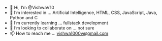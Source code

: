 - 👋 Hi, I’m @VishwaV10
- 👀 I’m interested in ... Artificial Intelligence, HTML, CSS, JavaScript, Java, Python and C
- 🌱 I’m currently learning ... fullstack development
- 💞️ I’m looking to collaborate on ... not sure 
- 📫 How to reach me ... vishwa1000v@gmail.com

<!---
VishwaV10/VishwaV10 is a ✨ special ✨ repository because its `README.md` (this file) appears on your GitHub profile.
You can click the Preview link to take a look at your changes.
--->
